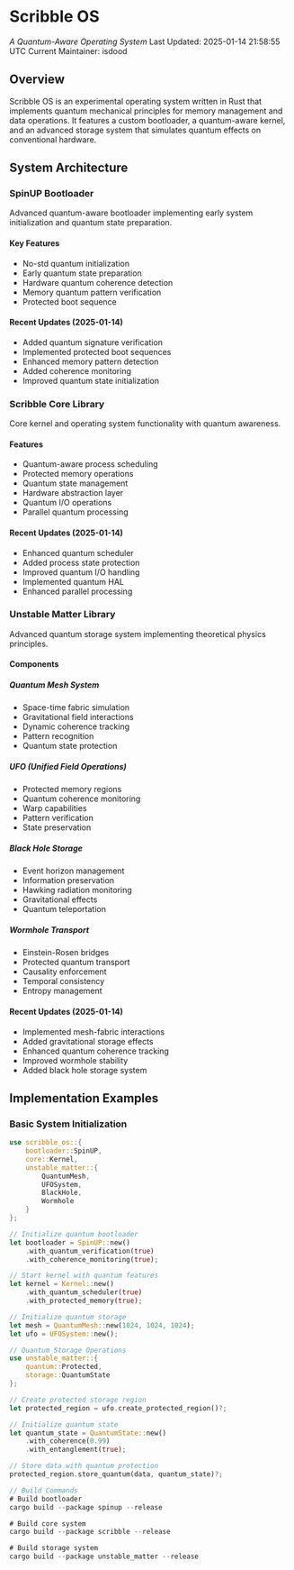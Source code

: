 # Scribble OS
*A Quantum-Aware Operating System*
Last Updated: 2025-01-14 21:58:55 UTC
Current Maintainer: isdood

## Overview
Scribble OS is an experimental operating system written in Rust that implements quantum mechanical principles for memory management and data operations. It features a custom bootloader, a quantum-aware kernel, and an advanced storage system that simulates quantum effects on conventional hardware.

## System Architecture

### SpinUP Bootloader
Advanced quantum-aware bootloader implementing early system initialization and quantum state preparation.

#### Key Features
- No-std quantum initialization
- Early quantum state preparation
- Hardware quantum coherence detection
- Memory quantum pattern verification
- Protected boot sequence

#### Recent Updates (2025-01-14)
- Added quantum signature verification
- Implemented protected boot sequences
- Enhanced memory pattern detection
- Added coherence monitoring
- Improved quantum state initialization

### Scribble Core Library
Core kernel and operating system functionality with quantum awareness.

#### Features
- Quantum-aware process scheduling
- Protected memory operations
- Quantum state management
- Hardware abstraction layer
- Quantum I/O operations
- Parallel quantum processing

#### Recent Updates (2025-01-14)
- Enhanced quantum scheduler
- Added process state protection
- Improved quantum I/O handling
- Implemented quantum HAL
- Enhanced parallel processing

### Unstable Matter Library
Advanced quantum storage system implementing theoretical physics principles.

#### Components

##### Quantum Mesh System
- Space-time fabric simulation
- Gravitational field interactions
- Dynamic coherence tracking
- Pattern recognition
- Quantum state protection

##### UFO (Unified Field Operations)
- Protected memory regions
- Quantum coherence monitoring
- Warp capabilities
- Pattern verification
- State preservation

##### Black Hole Storage
- Event horizon management
- Information preservation
- Hawking radiation monitoring
- Gravitational effects
- Quantum teleportation

##### Wormhole Transport
- Einstein-Rosen bridges
- Protected quantum transport
- Causality enforcement
- Temporal consistency
- Entropy management

#### Recent Updates (2025-01-14)
- Implemented mesh-fabric interactions
- Added gravitational storage effects
- Enhanced quantum coherence tracking
- Improved wormhole stability
- Added black hole storage system

## Implementation Examples

### Basic System Initialization
```rust
use scribble_os::{
    bootloader::SpinUP,
    core::Kernel,
    unstable_matter::{
        QuantumMesh,
        UFOSystem,
        BlackHole,
        Wormhole
    }
};

// Initialize quantum bootloader
let bootloader = SpinUP::new()
    .with_quantum_verification(true)
    .with_coherence_monitoring(true);

// Start kernel with quantum features
let kernel = Kernel::new()
    .with_quantum_scheduler(true)
    .with_protected_memory(true);

// Initialize quantum storage
let mesh = QuantumMesh::new(1024, 1024, 1024);
let ufo = UFOSystem::new();

// Quantum Storage Operations
use unstable_matter::{
    quantum::Protected,
    storage::QuantumState
};

// Create protected storage region
let protected_region = ufo.create_protected_region()?;

// Initialize quantum state
let quantum_state = QuantumState::new()
    .with_coherence(0.99)
    .with_entanglement(true);

// Store data with quantum protection
protected_region.store_quantum(data, quantum_state)?;

// Build Commands
# Build bootloader
cargo build --package spinup --release

# Build core system
cargo build --package scribble --release

# Build storage system
cargo build --package unstable_matter --release
